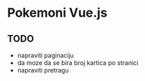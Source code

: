# Pokemoni Vue.js

## TODO

- napraviti paginaciju
- da moze da se bira broj kartica po stranici
- napraviti pretragu
